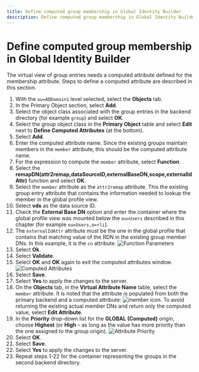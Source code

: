 ```yaml
---
title: Define computed group membership in Global Identity Builder
description: Define computed group membership in Global Identity Builder
---
```


# Define computed group membership in Global Identity Builder

The virtual view of group entries needs a computed attribute defined for the membership attribute. Steps to define a computed attribute are described in this section.

1. With the `ou=ADDomain1` level selected, select the **Objects** tab.
1. In the Primary Object section, select **Add**.
1. Select the object class associated with the group entries in the backend directory (for example `group`) and select **OK**.
1. Select the group object class in the **Primary Object** table and select **Edit** next to **Define Computed Attributes** (at the bottom).
1. Select **Add**.
1. Enter the computed attribute name. Since the existing groups maintain members in the `member` attribute, this should be the computed attribute name.
1. For the expression to compute the `member` attribute, select **Function**.
1. Select the **remapDN(attr2remap,dataSourceID,externalBaseDN,scope,externalIdAttr)** function and select **OK**.
1. Select the `member` attribute as the `attr2remap` attribute. This the existing group entry attribute that contains the information needed to lookup the member in the global profile view.
1. Select **vds** as the data source ID.
1. Check the **External Base DN** option and enter the container where the global profile view was mounted below the `ou=Users` described in this chapter (for example `ou=Users,o=rli`).
1. The `externalIdAttr` attribute must be the one in the global profile that contains that matching value of the RDN in the existing group member DNs. In this example, it is the `cn` attribute.
    ![Function Parameters](../media/image91.png)
1. Select **Ok**.
1. Select **Validate**.
1. Select **OK** and **OK** again to exit the computed attributes window.
    ![Computed Attributes](../media/image93.png)
1.  Select **Save**.
1.  Select **Yes** to apply the changes to the server.
1.  On the **Objects** tab, in the **Virtual Attribute Name** table, select the `member` attribute. It is noted that the attribute is populated from both the primary backend and a computed attribute: ![member icon](../media/image95.png). To avoid returning the existing actual member DNs and return only the computed value, select **Edit Attribute**.
1.  In the **Priority** drop-down list for the **GLOBAL (Computed)** origin, choose **Highest** (or **High** – as long as the value has more priority than the one assigned to the group origin).
    ![Attribute Priority](../media/image97.png)
1. Select **OK**.
1. Select **Save**.
1. Select **Yes** to apply the changes to the server.
1. Repeat steps 1-22 for the container representing the groups in the second backend directory.
